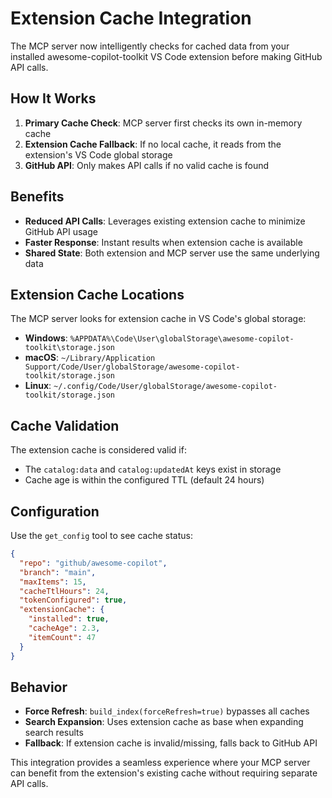 # Extension Cache Integration

The MCP server now intelligently checks for cached data from your installed awesome-copilot-toolkit VS Code extension before making GitHub API calls.

## How It Works

1. **Primary Cache Check**: MCP server first checks its own in-memory cache
2. **Extension Cache Fallback**: If no local cache, it reads from the extension's VS Code global storage 
3. **GitHub API**: Only makes API calls if no valid cache is found

## Benefits

- **Reduced API Calls**: Leverages existing extension cache to minimize GitHub API usage
- **Faster Response**: Instant results when extension cache is available
- **Shared State**: Both extension and MCP server use the same underlying data

## Extension Cache Locations

The MCP server looks for extension cache in VS Code's global storage:

- **Windows**: `%APPDATA%\Code\User\globalStorage\awesome-copilot-toolkit\storage.json`
- **macOS**: `~/Library/Application Support/Code/User/globalStorage/awesome-copilot-toolkit/storage.json`  
- **Linux**: `~/.config/Code/User/globalStorage/awesome-copilot-toolkit/storage.json`

## Cache Validation

The extension cache is considered valid if:
- The `catalog:data` and `catalog:updatedAt` keys exist in storage
- Cache age is within the configured TTL (default 24 hours)

## Configuration

Use the `get_config` tool to see cache status:

```json
{
  "repo": "github/awesome-copilot",
  "branch": "main", 
  "maxItems": 15,
  "cacheTtlHours": 24,
  "tokenConfigured": true,
  "extensionCache": {
    "installed": true,
    "cacheAge": 2.3,
    "itemCount": 47
  }
}
```

## Behavior

- **Force Refresh**: `build_index(forceRefresh=true)` bypasses all caches
- **Search Expansion**: Uses extension cache as base when expanding search results
- **Fallback**: If extension cache is invalid/missing, falls back to GitHub API

This integration provides a seamless experience where your MCP server can benefit from the extension's existing cache without requiring separate API calls.
